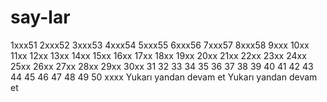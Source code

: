 # say-lar
1xxx51
2xxx52
3xxx53
4xxx54
5xxx55
6xxx56
7xxx57
8xxx58
9xxx
10xx
11xx
12xx
13xx
14xx
15xx
16xx
17xx
18xx
19xx
20xx
21xx
22xx
23xx
24xx
25xx
26xx
27xx
28xx
29xx
30xx
31
32
33
34
35
36
37
38
39
40
41
42
43
44
45
46
47
48
49
50 xxxx Yukarı yandan devam et
Yukarı yandan devam et

